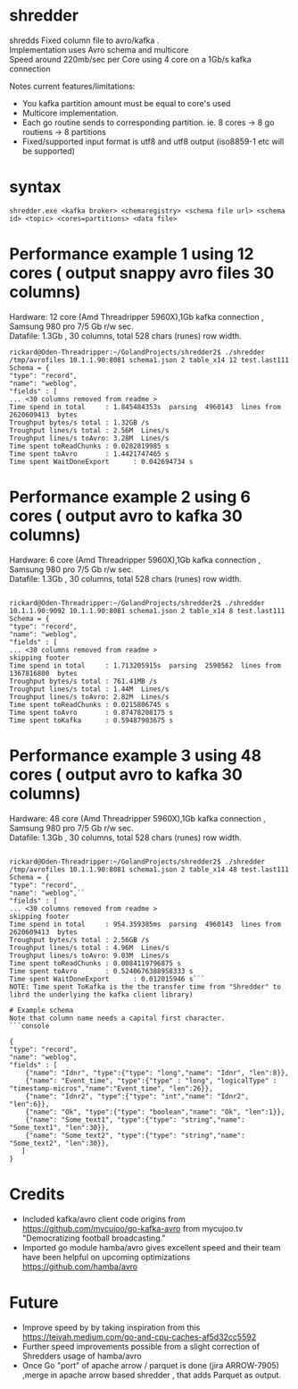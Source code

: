 # shredder
shredds Fixed column file to avro/kafka .  
Implementation uses Avro schema and multicore   
Speed around 220mb/sec per Core using 4 core on a 1Gb/s kafka connection

Notes current features/limitations:
* You kafka partition amount must be equal to core's used  
* Multicore implementation.
* Each go routine sends to corresponding partition. ie. 8 cores -> 8 go routiens -> 8 partitions
* Fixed/supported input format is utf8  and utf8 output (iso8859-1 etc will be supported)

# syntax
```console
shredder.exe <kafka broker> <chemaregistry> <schema file url> <schema id> <topic> <cores=partitions> <data file>
```

# Performance example 1 using 12 cores ( output snappy avro files 30 columns)
Hardware: 12 core (Amd Threadripper 5960X),1Gb kafka connection  , Samsung 980 pro 7/5 Gb r/w sec.  
Datafile: 1.3Gb , 30 columns, total 528 chars (runes)  row width.

```console
rickard@Oden-Threadripper:~/GolandProjects/shredder2$ ./shredder /tmp/avrofiles 10.1.1.90:8081 schema1.json 2 table_x14 12 test.last111
Schema = {
"type": "record",
"name": "weblog",
"fields" : [
... <30 columns removed from readme >
Time spend in total     : 1.845484353s  parsing  4960143  lines from  2620609413  bytes
Troughput bytes/s total : 1.32GB /s
Troughput lines/s total : 2.56M  Lines/s
Troughput lines/s toAvro: 3.28M  Lines/s
Time spent toReadChunks : 0.0282819985 s
Time spent toAvro       : 1.4421747465 s
Time spent WaitDoneExport      : 0.042694734 s
```

# Performance example 2 using 6 cores ( output avro to kafka 30 columns)
Hardware: 6 core (Amd Threadripper 5960X),1Gb kafka connection  , Samsung 980 pro 7/5 Gb r/w sec.  
Datafile: 1.3Gb , 30 columns, total 528 chars (runes)  row width.
```console

rickard@Oden-Threadripper:~/GolandProjects/shredder2$ ./shredder 10.1.1.90:9092 10.1.1.90:8081 schema1.json 2 table_x14 8 test.last111
Schema = {
"type": "record",
"name": "weblog",
"fields" : [
... <30 columns removed from readme >
skipping footer
Time spend in total     : 1.713205915s  parsing  2590562  lines from  1367816800  bytes
Troughput bytes/s total : 761.41MB /s
Troughput lines/s total : 1.44M  Lines/s
Troughput lines/s toAvro: 2.82M  Lines/s
Time spent toReadChunks : 0.0215806745 s
Time spent toAvro       : 0.87478208175 s
Time spent toKafka      : 0.59487903675 s
```

# Performance example 3 using 48 cores ( output avro to kafka 30 columns)
Hardware: 48 core (Amd Threadripper 5960X),1Gb kafka connection  , Samsung 980 pro 7/5 Gb r/w sec.  
Datafile: 1.3Gb , 30 columns, total 528 chars (runes)  row width.
```console

rickard@Oden-Threadripper:~/GolandProjects/shredder2$ ./shredder /tmp/avrofiles 10.1.1.90:8081 schema1.json 2 table_x14 48 test.last111
Schema = {
"type": "record",
"name": "weblog",``
"fields" : [
... <30 columns removed from readme >
skipping footer
Time spend in total     : 954.359385ms  parsing  4960143  lines from  2620609413  bytes
Troughput bytes/s total : 2.56GB /s
Troughput lines/s total : 4.96M  Lines/s
Troughput lines/s toAvro: 9.03M  Lines/s
Time spent toReadChunks : 0.0084119796875 s
Time spent toAvro       : 0.5240676388958333 s
Time spent WaitDoneExport      : 0.012015946 s```
NOTE: Time spent ToKafka is the the transfer time from "Shredder" to librd the underlying the kafka client library)

# Example schema
Note that column name needs a capital first character.
```console

{
"type": "record",
"name": "weblog",
"fields" : [
    {"name": "Idnr", "type":{"type": "long","name": "Idnr", "len":8}},
    {"name": "Event_time", "type":{"type" : "long", "logicalType" : "timestamp-micros","name":"Event_time", "len":26}},
    {"name": "Idnr2", "type":{"type": "int","name": "Idnr2", "len":6}},
    {"name": "Ok", "type":{"type": "boolean","name": "Ok", "len":1}},
    {"name": "Some_text1", "type":{"type": "string","name": "Some_text1", "len":30}},
    {"name": "Some_text2", "type":{"type": "string","name": "Some_text2", "len":30}},
   ]
}
```

# Credits
* Included kafka/avro client code origins from https://github.com/mycujoo/go-kafka-avro from mycujoo.tv "Democratizing football broadcasting."  
* Imported go module hamba/avro gives excellent speed and their team have been helpful on upcoming optimizations  https://github.com/hamba/avro  

# Future
* Improve speed by by taking inspiration from this https://teivah.medium.com/go-and-cpu-caches-af5d32cc5592
* Further speed improvements possible from a slight correction of Shredders usage of hamba/avro 
* Once Go "port" of apache arrow / parquet is done (jira ARROW-7905) ,merge in apache arrow based shredder , that adds Parquet as output.
